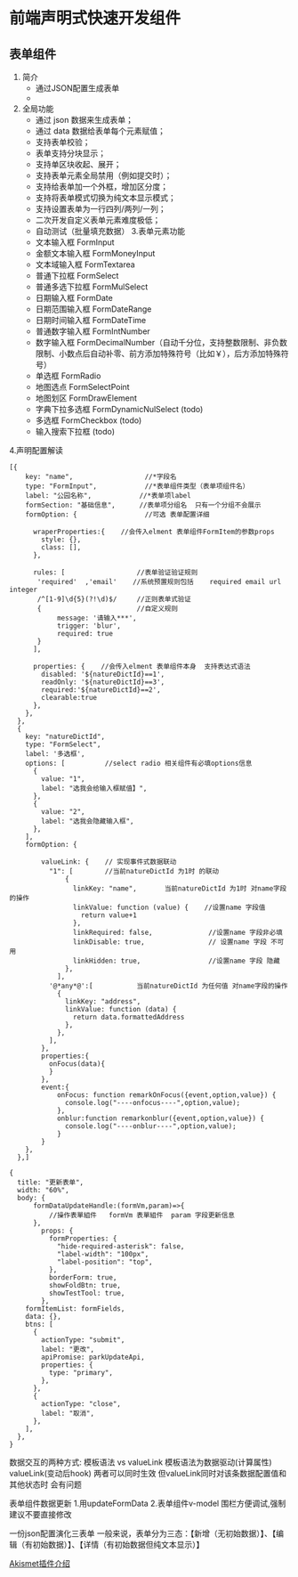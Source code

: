 # 前端声明式快速开发组件

## 表单组件
1. 简介
   - 通过JSON配置生成表单
   - 
2. 全局功能
    - 通过 json 数据来生成表单；
    - 通过 data 数据给表单每个元素赋值；
    - 支持表单校验；
    - 表单支持分块显示；
    - 支持单区块收起、展开；
    <!--- 支持将表单显示模式切换：长表单/带 tab 切换的短表单；-->
    - 支持表单元素全局禁用（例如提交时）；
    - 支持给表单加一个外框，增加区分度；
    - 支持将表单模式切换为纯文本显示模式；
    - 支持设置表单为一行四列/两列/一列；
    - 二次开发自定义表单元素难度极低；
    - 自动测试（批量填充数据）
 3.表单元素功能
    - 文本输入框 FormInput
    - 金额文本输入框 FormMoneyInput
    - 文本域输入框  FormTextarea
    - 普通下拉框 FormSelect
    - 普通多选下拉框  FormMulSelect
    - 日期输入框   FormDate
    - 日期范围输入框 FormDateRange
    - 日期时间输入框  FormDateTime
    - 普通数字输入框  FormIntNumber
    - 数字输入框  FormDecimalNumber（自动千分位，支持整数限制、非负数限制、小数点后自动补零、前方添加特殊符号（比如￥），后方添加特殊符号）   
    - 单选框    FormRadio
    - 地图选点  FormSelectPoint
    - 地图划区  FormDrawElement
    - 字典下拉多选框  FormDynamicNulSelect    (todo)
    - 多选框  FormCheckbox    (todo)
    - 输入搜索下拉框   (todo)


4.声明配置解读
```
[{
    key: "name",                  //*字段名   
    type: "FormInput",            //*表单组件类型（表单项组件名）
    label: "公园名称",            //*表单项label
    formSection: "基础信息",      //表单项分组名  只有一个分组不会展示
    formOption: {                 //可选 表单配置详细
    
      wraperProperties:{    //会传入elment 表单组件FormItem的参数props
        style: {},
        class: [],
      },
      
      rules: [                  //表单验证验证规则
       'required'  ,'email'    //系统预置规则包括    required email url integer
       /^[1-9]\d{5}(?!\d)$/     //正则表单式验证
       {                        //自定义规则
            message: '请输入***',
            trigger: 'blur',
            required: true
       }
      ],
     
      properties: {    //会传入elment 表单组件本身  支持表达式语法
        disabled: '${natureDictId}==1',
        readOnly: '${natureDictId}==3',
        required:'${natureDictId}==2',
        clearable:true
      },
    },
  },
  {
    key: "natureDictId",
    type: "FormSelect",
    label: '多选框',
    options: [          //select radio 相关组件有必填options信息
      {
        value: "1",
        label: "选我会给输入框赋值】",
      },
      {
        value: "2",
        label: "选我会隐藏输入框",
      },
    ],
    formOption: {
   
        valueLink: {    // 实现事件式数据联动
          "1": [        //当前natureDictId 为1时 的联动
              {
                linkKey: "name",       当前natureDictId 为1时 对name字段的操作
                linkValue: function (value) {    //设置name 字段值
                  return value+1
                },
                linkRequired: false,              //设置name 字段非必填
                linkDisable: true,                // 设置name 字段 不可用
                linkHidden: true,                 //设置name 字段 隐藏
              },
            ],
          '@*any*@':[           当前natureDictId 为任何值 对name字段的操作
            {
              linkKey: "address",
              linkValue: function (data) {
                return data.formattedAddress
              },
            },
          ],
        },
        properties:{
          onFocus(data){
          }
        },
        event:{
            onFocus: function remarkOnFocus({event,option,value}) {
              console.log("----onfocus----",option,value);
            },
            onblur:function remarkonblur({event,option,value}) {
              console.log("----onblur----",option,value);
            }
        }
    },
  },]
```


```
{
  title: "更新表单",
  width: "60%",
  body: { 
      formDataUpdateHandle:(formVm,param)=>{
          //操作表單組件   formVm 表單組件  param 字段更新信息
      },
        props: {
          formProperties: {
            "hide-required-asterisk": false,
            "label-width": "100px",
            "label-position": "top",
          },
          borderForm: true,
          showFoldBtn: true,
          showTestTool: true,
        },
    formItemList: formFields,
    data: {},
    btns: [
      {
        actionType: "submit",
        label: "更改",
        apiPromise: parkUpdateApi,
        properties: {
          type: "primary",
        },
      },
      {
        actionType: "close",
        label: "取消",
      },
    ],
  },
}
```

数据交互的两种方式: 模板语法 vs valueLink
模板语法为数据驱动(计算属性)   valueLink(变动后hook)
两者可以同时生效    但valueLink同时对该条数据配置值和其他状态时  会有问题


表单组件数据更新   1.用updateFormData    2.表单组件v-model   围栏方便调试,强制建议不要直接修改


一份json配置演化三表单
一般来说，表单分为三态：【新增（无初始数据）】、【编辑（有初始数据）】、【详情（有初始数据但纯文本显示）】
     

 [Akismet插件介绍](https://cn.bluehost.com/blog/wordpress/7397.html)